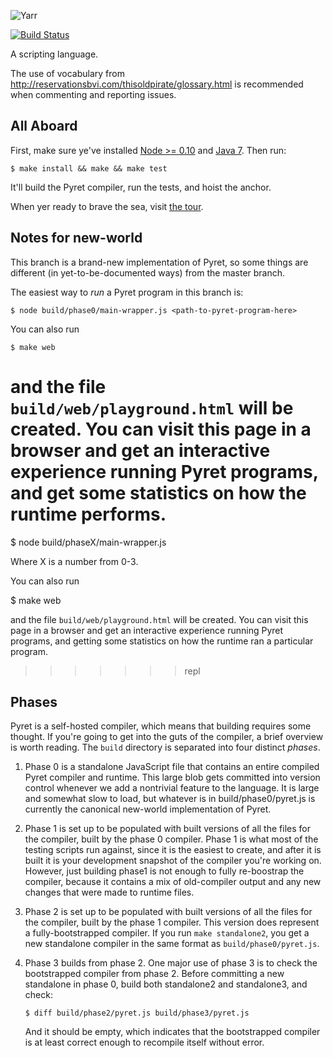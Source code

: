 
![Yarr](https://raw.github.com/brownplt/pyret-lang/master/img/pyret-banner.png)

[![Build Status](https://travis-ci.org/brownplt/pyret-lang.png)](https://travis-ci.org/brownplt/pyret-lang)

A scripting language.

The use of vocabulary from
http://reservationsbvi.com/thisoldpirate/glossary.html is recommended when
commenting and reporting issues.

All Aboard
----------

First, make sure ye've installed [Node >= 0.10](http://nodejs.org) and [Java
7](http://www.oracle.com/technetwork/java/javase/downloads/index.htm).  Then
run:

    $ make install && make && make test

It'll build the Pyret compiler, run the tests, and hoist the anchor.

When yer ready to brave the sea, visit [the tour](http://pyret.org/tour/).


Notes for new-world
-------------------

This branch is a brand-new implementation of Pyret, so some things are
different (in yet-to-be-documented ways) from the master branch.

The easiest way to *run* a Pyret program in this branch is:

    $ node build/phase0/main-wrapper.js <path-to-pyret-program-here>

You can also run

    $ make web

and the file `build/web/playground.html` will be created.  You can visit this
page in a browser and get an interactive experience running Pyret programs, and
get some statistics on how the runtime performs.
=======
$ node build/phaseX/main-wrapper.js <path-to-pyret-program-here>

Where X is a number from 0-3.

You can also run

$ make web

and the file `build/web/playground.html` will be created.  You can visit this
page in a browser and get an interactive experience running Pyret programs, and
getting some statistics on how the runtime ran a particular program.
>>>>>>> repl

Phases
------

Pyret is a self-hosted compiler, which means that building requires some
thought.  If you're going to get into the guts of the compiler, a brief
overview is worth reading.  The `build` directory is separated into four
distinct *phases*.

1.  Phase 0 is a standalone JavaScript file that contains an entire compiled
Pyret compiler and runtime.  This large blob gets committed into version
control whenever we add a nontrivial feature to the language.  It is large and
somewhat slow to load, but whatever is in build/phase0/pyret.js is currently
the canonical new-world implementation of Pyret.

2.  Phase 1 is set up to be populated with built versions of all the files for
the compiler, built by the phase 0 compiler.  Phase 1 is what most of the
testing scripts run against, since it is the easiest to create, and after it is
built it is your development snapshot of the compiler you're working on.
However, just building phase1 is not enough to fully re-boostrap the compiler,
because it contains a mix of old-compiler output and any new changes that were
made to runtime files.

3.  Phase 2 is set up to be populated with built versions of all the files for
the compiler, built by the phase 1 compiler.  This version does represent a
fully-bootstrapped compiler.  If you run `make standalone2`, you get a new
standalone compiler in the same format as `build/phase0/pyret.js`.

4.  Phase 3 builds from phase 2.  One major use of phase 3 is to check the
bootstrapped compiler from phase 2.  Before committing a new standalone in
phase 0, build both standalone2 and standalone3, and check:
    
        $ diff build/phase2/pyret.js build/phase3/pyret.js

    And it should be empty, which indicates that the bootstrapped compiler is at
    least correct enough to recompile itself without error.
